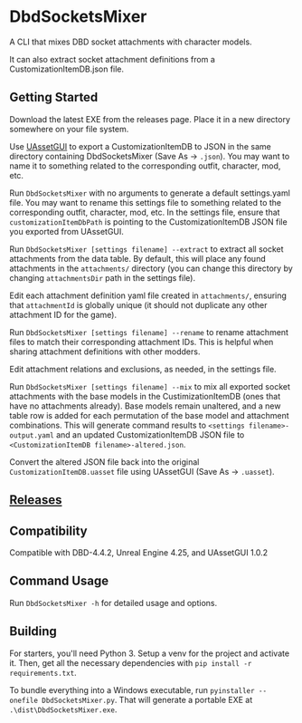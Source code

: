 # DbdSocketsMixer

A CLI that mixes DBD socket attachments with character models.

It can also extract socket attachment definitions from a CustomizationItemDB.json file.

## Getting Started
Download the latest EXE from the releases page. Place it in a new directory somewhere on your file system.

Use [UAssetGUI](https://github.com/atenfyr/UAssetGUI) to export a CustomizationItemDB to JSON in the same
directory containing DbdSocketsMixer (Save As -> `.json`). You may want to name it to something related to
the corresponding outfit, character, mod, etc.

Run `DbdSocketsMixer` with no arguments to generate a default settings.yaml file.
You may want to rename this settings file to something related to the corresponding outfit, character, mod, etc.
In the settings file, ensure that `customizationItemDbPath` is pointing to the CustomizationItemDB JSON file
you exported from UAssetGUI.

Run `DbdSocketsMixer [settings filename] --extract` to extract all socket attachments from the data table. By default, this will
place any found attachments in the `attachments/` directory (you can change this directory by changing
`attachmentsDir` path in the settings file).

Edit each attachment definition yaml file created in `attachments/`, ensuring that `attachmentId`
is globally unique (it should not duplicate any other attachment ID for the game).

Run `DbdSocketsMixer [settings filename] --rename` to rename attachment files to match their corresponding attachment IDs.
This is helpful when sharing attachment definitions with other modders.

Edit attachment relations and exclusions, as needed, in the settings file.

Run `DbdSocketsMixer [settings filename] --mix` to mix all exported socket attachments with the base models in the
CustimizationItemDB (ones that have no attachments already). Base models remain unaltered, and a new table row
is added for each permutation of the base model and attachment combinations.
This will generate command results to `<settings filename>-output.yaml` and an updated CustomizationItemDB JSON file to
`<CustomizationItemDB filename>-altered.json`.

Convert the altered JSON file back into the original `CustomizationItemDB.uasset` file using UAssetGUI (Save As -> `.uasset`).

## [Releases](https://github.com/rizzlesauce/DbdSocketsMixer/releases)

## Compatibility
Compatible with DBD-4.4.2, Unreal Engine 4.25, and UAssetGUI 1.0.2

## Command Usage

Run `DbdSocketsMixer -h` for detailed usage and options.

## Building

For starters, you'll need Python 3. Setup a venv for the project and activate it.
Then, get all the necessary dependencies with `pip install -r requirements.txt`.

To bundle everything into a Windows executable, run `pyinstaller --onefile DbdSocketsMixer.py`.
That will generate a portable EXE at `.\dist\DbdSocketsMixer.exe`.
